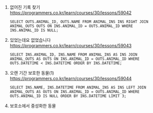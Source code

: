 1. 없어진 기록 찾기 https://programmers.co.kr/learn/courses/30/lessons/59042

   ```
   SELECT OUTS.ANIMAL_ID, OUTS.NAME FROM ANIMAL_INS INS RIGHT JOIN ANIMAL_OUTS OUTS ON INS.ANIMAL_ID = OUTS.ANIMAL_ID WHERE INS.ANIMAL_ID IS NULL;
   ```

2. 있었는데요 없었습니다 https://programmers.co.kr/learn/courses/30/lessons/59043

   ```
   SELECT INS.ANIMAL_ID, INS.NAME FROM ANIMAL_INS AS INS JOIN ANIMAL_OUTS AS OUTS ON INS.ANIMAL_ID = OUTS.ANIMAL_ID WHERE OUTS.DATETIME < INS.DATETIME ORDER BY INS.DATETIME;
   ```

3. 오랜 기간 보호한 동물(1) https://programmers.co.kr/learn/courses/30/lessons/59044

   ```
   SELECT INS.NAME, INS.DATETIME FROM ANIMAL_INS AS INS LEFT JOIN ANIMAL_OUTS AS OUTS ON INS.ANIMAL_ID = OUTS.ANIMAL_ID WHERE OUTS.ANIMAL_ID IS NULL ORDER BY INS.DATETIME LIMIT 3;
   ```

4. 보호소에서 중성화한 동물